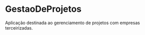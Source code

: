 GestaoDeProjetos
================

Aplicação destinada ao gerenciamento de projetos com empresas terceirizadas.
